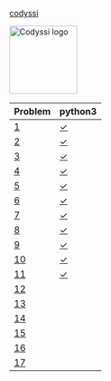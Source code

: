 [codyssi](https://www.codyssi.com/)

<img src="https://www.codyssi.com/static/images/codyssi_logo.png" alt="Codyssi logo" style="height: 120px"/>

<!-- @BEGIN:Problems -->
| Problem | python3 |
| --- | --- |
|[1](https://www.codyssi.com/view_problem_1)|[✓](src/codyssi01.py)|
|[2](https://www.codyssi.com/view_problem_2)|[✓](src/codyssi02.py)|
|[3](https://www.codyssi.com/view_problem_3)|[✓](src/codyssi03.py)|
|[4](https://www.codyssi.com/view_problem_4)|[✓](src/codyssi04.py)|
|[5](https://www.codyssi.com/view_problem_5)|[✓](src/codyssi05.py)|
|[6](https://www.codyssi.com/view_problem_6)|[✓](src/codyssi06.py)|
|[7](https://www.codyssi.com/view_problem_7)|[✓](src/codyssi07.py)|
|[8](https://www.codyssi.com/view_problem_8)|[✓](src/codyssi08.py)|
|[9](https://www.codyssi.com/view_problem_9)|[✓](src/codyssi09.py)|
|[10](https://www.codyssi.com/view_problem_10)|[✓](src/codyssi10.py)|
|[11](https://www.codyssi.com/view_problem_11)|[✓](src/codyssi11.py)|
|[12](https://www.codyssi.com/view_problem_12)||
|[13](https://www.codyssi.com/view_problem_13)||
|[14](https://www.codyssi.com/view_problem_14)||
|[15](https://www.codyssi.com/view_problem_15)||
|[16](https://www.codyssi.com/view_problem_16)||
|[17](https://www.codyssi.com/view_problem_17)||
<!-- @END:Problems -->
